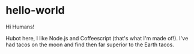 # hello-world

Hi Humans!

Hubot here, I like Node.js and Coffeescript (that's what I'm made of!).
I've had tacos on the moon and find then far superior to the Earth tacos.
